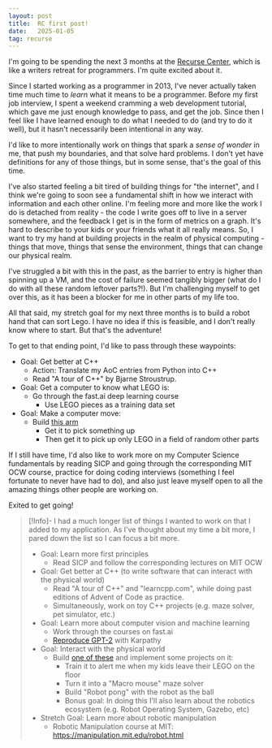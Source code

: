 ```yaml
---
layout: post
title:  RC first post!
date:   2025-01-05
tag: recurse
---
```


I'm going to be spending the next 3 months at the [Recurse Center](https://www.recurse.com/), which is like a writers retreat for programmers. I'm quite excited about it.

Since I started working as a programmer in 2013, I've never actually taken time much time to *learn* what it means to be a programmer. Before my first job interview, I spent a weekend cramming a web development tutorial, which gave me just enough knowledge to pass, and get the job. Since then I feel like I have learned enough to do what I needed to do (and try to do it well), but it hasn't necessarily been intentional in any way.

I'd like to more intentionally work on things that spark a *sense of wonder* in me, that push my boundaries, and that solve hard problems. I don't yet have definitions for any of those things, but in some sense, that's the goal of this time. 

I've also started feeling a bit tired of building things for "the internet", and I think we're going to soon see a fundamental shift in how we interact with information and each other online. I'm feeling more and more like the work I do is detached from reality - the code I write goes off to live in a server somewhere, and the feedback I get is in the form of metrics on a graph. It's hard to describe to your kids or your friends what it all really means. So, I want to try my hand at building projects in the realm of physical computing - things that move, things that sense the environment, things that can change our physical realm.

I've struggled a bit with this in the past, as the barrier to entry is higher than spinning up a VM, and the cost of failure seemed tangibly bigger (what do I do with all these random leftover parts?!). But I'm challenging myself to get over this, as it has been a blocker for me in other parts of my life too. 

All that said, my stretch goal for my next three months is to build a robot hand that can sort Lego. I have no idea if this is feasible, and I don't really know where to start. But that's the adventure!

To get to that ending point, I'd like to pass through these waypoints:

- Goal: Get better at C++
    - Action: Translate my AoC entries from Python into C++
    - Read "A tour of C++" by Bjarne Stroustrup.
- Goal: Get a computer to know what LEGO is:
    - Go through the fast.ai deep learning course
        - Use LEGO pieces as a training data set
- Goal: Make a computer move:
    - Build [this arm](https://github.com/TheRobotStudio/SO-ARM100)
        - Get it to pick something up
        - Then get it to pick up only LEGO in a field of random other parts 

If I still have time, I'd also like to work more on my Computer Science fundamentals by reading SICP and going through the corresponding MIT OCW course, practice for doing coding interviews (something I feel fortunate to never have had to do), and also just leave myself open to all the amazing things other people are working on. 

Exited to get going!

> [!Info]- I had a much longer list of things I wanted to work on that I added to my application. As I've thought about my time a bit more, I pared down the list so I can focus a bit more.
> - Goal: Learn more first principles 
 >   - Read SICP and follow the corresponding lectures on MIT OCW
>- Goal: Get better at C++ (to write software that can interact with the physical world) 
 >   - Read "A tour of C++" and "learncpp.com", while doing past editions of Advent of Code as practice. 
 >   - Simultaneously, work on toy C++ projects (e.g. maze solver, pet simulator, etc.)
> - Goal: Learn more about computer vision and machine learning
>     - Work through the courses on fast.ai
>     - [Reproduce GPT-2](https://www.youtube.com/watch?v=l8pRSuU81PU) with Karpathy
> - Goal: Interact with the physical world
>     - Build [one of these](https://github.com/Ekumen-OS/andino) and implement some projects on it:
>         - Train it to alert me when my kids leave their LEGO on the floor
>         - Turn it into a "Macro mouse" maze solver
>         - Build "Robot pong" with the robot as the ball
>         - Bonus goal: In doing this I'll also learn about the robotics ecosystem (e.g. Robot Operating System, Gazebo, etc)
> - Stretch Goal: Learn more about robotic manipulation
>     - Robotic Manipulation course at MIT: https://manipulation.mit.edu/robot.html

